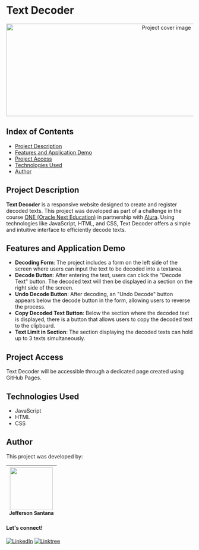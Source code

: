 # Text Decoder

<p align="center">
  <img src="https://github.com/user-attachments/assets/124ea889-b888-4800-a4b5-560f4c26bd8f" alt="Project cover image" width="847" height="249">
</p>


## Index of Contents

* [Project Description](#project-description)
* [Features and Application Demo](#features-and-application-demo)
* [Project Access](#project-access)
* [Technologies Used](#technologies-used)
* [Author](#author)

## Project Description

**Text Decoder** is a responsive website designed to create and register decoded texts. This project was developed as part of a challenge in the course [ONE (Oracle Next Education)](https://www.oracle.com/br/education/oracle-next-education/) in partnership with [Alura](https://www.alura.com.br/). Using technologies like JavaScript, HTML, and CSS, Text Decoder offers a simple and intuitive interface to efficiently decode texts.

## Features and Application Demo

- **Decoding Form**: The project includes a form on the left side of the screen where users can input the text to be decoded into a textarea.
- **Decode Button**: After entering the text, users can click the "Decode Text" button. The decoded text will then be displayed in a section on the right side of the screen.
- **Undo Decode Button**: After decoding, an "Undo Decode" button appears below the decode button in the form, allowing users to reverse the process.
- **Copy Decoded Text Button**: Below the section where the decoded text is displayed, there is a button that allows users to copy the decoded text to the clipboard.
- **Text Limit in Section**: The section displaying the decoded texts can hold up to 3 texts simultaneously.

## Project Access

Text Decoder will be accessible through a dedicated page created using GitHub Pages.

## Technologies Used

- JavaScript
- HTML
- CSS

## Author

This project was developed by:

| [<img loading="lazy" src="https://github.com/user-attachments/assets/6931b788-0531-46aa-bc12-edfb1c76481c" width=115><br><sub>Jefferson Santana</sub>](https://github.com/jeffsantanaa) |
| :---: | 

#### Let's connect!
[![LinkedIn](https://img.shields.io/badge/LinkedIn-100000?style=for-the-badge&logo=linkedin&logoColor=white)](https://www.linkedin.com/in/jefsantanaa/) [![Linktree](https://img.shields.io/badge/linktree-100000?style=for-the-badge&logo=linktree&logoColor=white)](https://linktr.ee/jefsantanaa)
